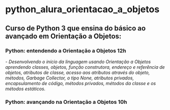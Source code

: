# python_alura_orientacao_a_objetos
## Curso de Python 3 que ensina do básico ao avançado em Orientação a Objetos:
### Python: entendendo a Orientação a Objetos 12h
*- Desenvolvendo o início da linguagem usando Orientação a Objetos aprendendo classes, objetos, função construtora, endereço e referência de objetos, atributos de classe, acesso aos atributos através do objeto, métodos, Garbage Collector, o tipo None, atributos privados, encapsulamento de código, métodos privados, métodos da classe e os métodos estáticos.*
### Python: avançando na Orientação a Objetos 10h
